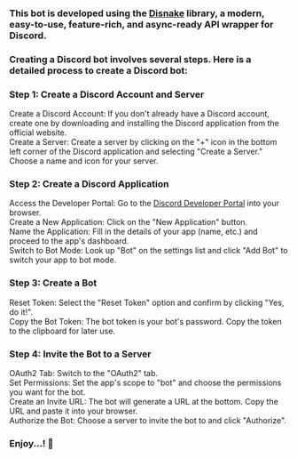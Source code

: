 ### This bot is developed using the [Disnake](https://guide.disnake.dev/) library, a modern, easy-to-use, feature-rich, and async-ready API wrapper for Discord.


### Creating a Discord bot involves several steps. Here is a detailed process to create a Discord bot:

### Step 1: Create a Discord Account and Server
Create a Discord Account: If you don't already have a Discord account, create one by downloading and installing the Discord application from the official website.\
Create a Server: Create a server by clicking on the "+" icon in the bottom left corner of the Discord application and selecting "Create a Server." Choose a name and icon for your server.
### Step 2: Create a Discord Application
Access the Developer Portal: Go to the [Discord Developer Portal](https://discord.com/developers/applications) into your browser.\
Create a New Application: Click on the "New Application" button.\
Name the Application: Fill in the details of your app (name, etc.) and proceed to the app's dashboard.\
Switch to Bot Mode: Look up "Bot" on the settings list and click "Add Bot" to switch your app to bot mode.
### Step 3: Create a Bot
Reset Token: Select the "Reset Token" option and confirm by clicking "Yes, do it!".\
Copy the Bot Token: The bot token is your bot's password. Copy the token to the clipboard for later use.
### Step 4: Invite the Bot to a Server
OAuth2 Tab: Switch to the "OAuth2" tab.\
Set Permissions: Set the app's scope to "bot" and choose the permissions you want for the bot.\
Create an Invite URL: The bot will generate a URL at the bottom. Copy the URL and paste it into your browser.\
Authorize the Bot: Choose a server to invite the bot to and click "Authorize".

### Enjoy...! 🎉
